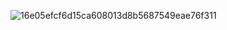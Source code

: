 ![16e05efcf6d15ca608013d8b5687549eae76f311](https://64.media.tumblr.com/62071e9743b5db4ece00ccce41233701/121f77e008a72d92-cc/s640x960/a406e3842f19cf9a497952ab5a8bbb388ada0f5d.pnj)
